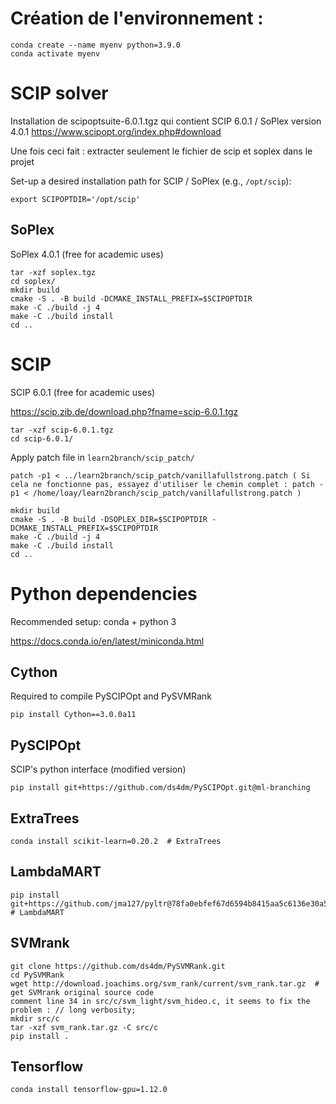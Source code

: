 
# Création de l'environnement : 
```
conda create --name myenv python=3.9.0
conda activate myenv
```

# SCIP solver
Installation de scipoptsuite-6.0.1.tgz qui contient SCIP 6.0.1 / SoPlex version 4.0.1
https://www.scipopt.org/index.php#download

Une fois ceci fait : extracter seulement le fichier de scip et soplex dans le projet

Set-up a desired installation path for SCIP / SoPlex (e.g., `/opt/scip`):
```
export SCIPOPTDIR='/opt/scip'
```

## SoPlex

SoPlex 4.0.1 (free for academic uses)
```
tar -xzf soplex.tgz
cd soplex/
mkdir build
cmake -S . -B build -DCMAKE_INSTALL_PREFIX=$SCIPOPTDIR
make -C ./build -j 4
make -C ./build install
cd ..
```

# SCIP

SCIP 6.0.1 (free for academic uses)

https://scip.zib.de/download.php?fname=scip-6.0.1.tgz

```
tar -xzf scip-6.0.1.tgz
cd scip-6.0.1/
```

Apply patch file in `learn2branch/scip_patch/`

```
patch -p1 < ../learn2branch/scip_patch/vanillafullstrong.patch ( Si cela ne fonctionne pas, essayez d'utiliser le chemin complet : patch -p1 < /home/loay/learn2branch/scip_patch/vanillafullstrong.patch ) 
```

```
mkdir build
cmake -S . -B build -DSOPLEX_DIR=$SCIPOPTDIR -DCMAKE_INSTALL_PREFIX=$SCIPOPTDIR
make -C ./build -j 4
make -C ./build install
cd ..
```

# Python dependencies

Recommended setup: conda + python 3

https://docs.conda.io/en/latest/miniconda.html

## Cython

Required to compile PySCIPOpt and PySVMRank
```
pip install Cython==3.0.0a11
```

## PySCIPOpt

SCIP's python interface (modified version)

```
pip install git+https://github.com/ds4dm/PySCIPOpt.git@ml-branching
```

## ExtraTrees
```
conda install scikit-learn=0.20.2  # ExtraTrees
```

## LambdaMART
```
pip install git+https://github.com/jma127/pyltr@78fa0ebfef67d6594b8415aa5c6136e30a5e3395  # LambdaMART
```

## SVMrank
```
git clone https://github.com/ds4dm/PySVMRank.git
cd PySVMRank
wget http://download.joachims.org/svm_rank/current/svm_rank.tar.gz  # get SVMrank original source code
comment line 34 in src/c/svm_light/svm_hideo.c, it seems to fix the problem : // long verbosity;
mkdir src/c
tar -xzf svm_rank.tar.gz -C src/c
pip install .
```

## Tensorflow
```
conda install tensorflow-gpu=1.12.0
```

